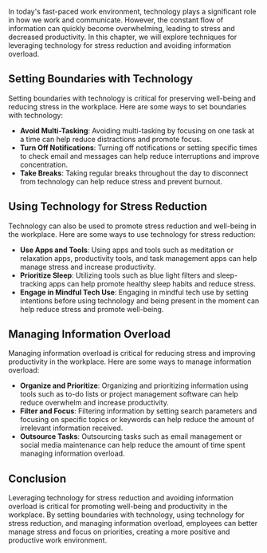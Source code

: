 
In today's fast-paced work environment, technology plays a significant role in how we work and communicate. However, the constant flow of information can quickly become overwhelming, leading to stress and decreased productivity. In this chapter, we will explore techniques for leveraging technology for stress reduction and avoiding information overload.

Setting Boundaries with Technology
----------------------------------

Setting boundaries with technology is critical for preserving well-being and reducing stress in the workplace. Here are some ways to set boundaries with technology:

* **Avoid Multi-Tasking**: Avoiding multi-tasking by focusing on one task at a time can help reduce distractions and promote focus.
* **Turn Off Notifications**: Turning off notifications or setting specific times to check email and messages can help reduce interruptions and improve concentration.
* **Take Breaks**: Taking regular breaks throughout the day to disconnect from technology can help reduce stress and prevent burnout.

Using Technology for Stress Reduction
-------------------------------------

Technology can also be used to promote stress reduction and well-being in the workplace. Here are some ways to use technology for stress reduction:

* **Use Apps and Tools**: Using apps and tools such as meditation or relaxation apps, productivity tools, and task management apps can help manage stress and increase productivity.
* **Prioritize Sleep**: Utilizing tools such as blue light filters and sleep-tracking apps can help promote healthy sleep habits and reduce stress.
* **Engage in Mindful Tech Use**: Engaging in mindful tech use by setting intentions before using technology and being present in the moment can help reduce stress and promote well-being.

Managing Information Overload
-----------------------------

Managing information overload is critical for reducing stress and improving productivity in the workplace. Here are some ways to manage information overload:

* **Organize and Prioritize**: Organizing and prioritizing information using tools such as to-do lists or project management software can help reduce overwhelm and increase productivity.
* **Filter and Focus**: Filtering information by setting search parameters and focusing on specific topics or keywords can help reduce the amount of irrelevant information received.
* **Outsource Tasks**: Outsourcing tasks such as email management or social media maintenance can help reduce the amount of time spent managing information overload.

Conclusion
----------

Leveraging technology for stress reduction and avoiding information overload is critical for promoting well-being and productivity in the workplace. By setting boundaries with technology, using technology for stress reduction, and managing information overload, employees can better manage stress and focus on priorities, creating a more positive and productive work environment.
